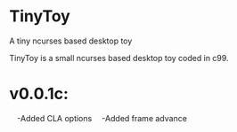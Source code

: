 # TinyToy
A tiny ncurses based desktop toy

TinyToy is a small ncurses based desktop toy coded in c99.
# v0.0.1c:
&emsp;-Added CLA options
&emsp;-Added frame advance

